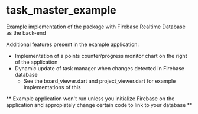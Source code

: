 # task_master_example

Example implementation of the package with Firebase Realtime Database as the back-end

Additional features present in the example application:
- Implementation of a points counter/progress monitor chart on the right of the application
- Dynamic update of task manager when changes detected in Firebase database
    - See the board_viewer.dart and project_viewer.dart for example implementations of this

** Example application won't run unless you initialize Firebase on the application and appropiately change certain code to link to your database **
